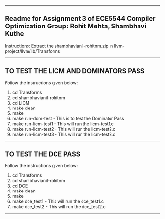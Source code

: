 -----------------------------------------------------------
Readme for Assignment 3 of ECE5544 Compiler Optimization
Group: Rohit Mehta, Shambhavi Kuthe
-----------------------------------------------------------
Instructions:
Extract the shambhavianil-rohitnm.zip in llvm-project/llvm/lib/Transforms


-----------------------------------------------------------
TO TEST THE LICM AND DOMINATORS PASS
-----------------------------------------------------------
Follow the instructions given below:
1. cd Transforms
2. cd shambhavianil-rohitnm
3. cd LICM
4. make clean
5. make
6. make run-dom-test  - This is to test the Dominator Pass
7. make run-licm-test1 - This will run the licm-test1.c
8. make run-licm-test2 - This will run the licm-test2.c
9. make run-licm-test3 - This will run the licm-test3.c
------------------------------------------------------------
TO TEST THE DCE PASS
------------------------------------------------------------
Follow the instructions given below:
1. cd Transforms
2. cd shambhavianil-rohitnm
3. cd DCE
4. make clean
5. make
6. make dce_test1 - This will run the dce_test1.c
7. make dce_test2 - This will run the dce_test2.c
------------------------------------------------------------
